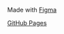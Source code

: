 Made with [Figma](https://www.figma.com/file/HhaXfEmY5hpmZO4hOCWR3o/Drawing-on-canvas?node-id=1%3A2)

[GitHub Pages](https://tsuyune.github.io/drawing-on-canvas/)
